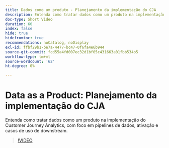 ```yaml
---
title: Dados como um produto - Planejamento da implementação do CJA
description: Entenda como tratar dados como um produto na implementação do Customer Journey Analytics, com foco em pipelines de dados, ativação e casos de uso de downstream.
doc-type: Short Video
duration: 60
index: false
hide: true
hidefromtoc: true
recommendations: noCatalog, noDisplay
exl-id: ffbf29b1-be7a-4477-bc47-0f6fa4e6b944
source-git-commit: fcd55a4fd007ec32d1bf05c431663a01fbb534b5
workflow-type: tm+mt
source-wordcount: '62'
ht-degree: 0%

---
```


# Data as a Product: Planejamento da implementação do CJA

Entenda como tratar dados como um produto na implementação do Customer Journey Analytics, com foco em pipelines de dados, ativação e casos de uso de downstream.

<!-- 62_S113_3442460_59_data-as-a-product-planning-your-cja-implementation -->
>[!VIDEO](https://video.tv.adobe.com/v/3458332/?learn=on&enablevpops=true)
